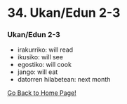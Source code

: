 # 34. Ukan/Edun 2-3
### Ukan/Edun 2-3
* irakurriko: will read
* ikusiko: will see
* egostiko: will cook
* jango: will eat
* datorren hilabetean: next month

[ Go Back to Home Page!](..)
